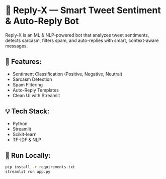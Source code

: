 # 🤖 Reply-X — Smart Tweet Sentiment & Auto-Reply Bot

Reply-X is an ML & NLP-powered bot that analyzes tweet sentiments, detects sarcasm, filters spam, and auto-replies with smart, context-aware messages.

## 🚀 Features:
- Sentiment Classification (Positive, Negative, Neutral)
- Sarcasm Detection
- Spam Filtering
- Auto-Reply Templates
- Clean UI with Streamlit

## 💡 Tech Stack:
- Python
- Streamlit
- Scikit-learn
- TF-IDF & NLP

## 🎯 Run Locally:
```bash
pip install -r requirements.txt
streamlit run app.py
